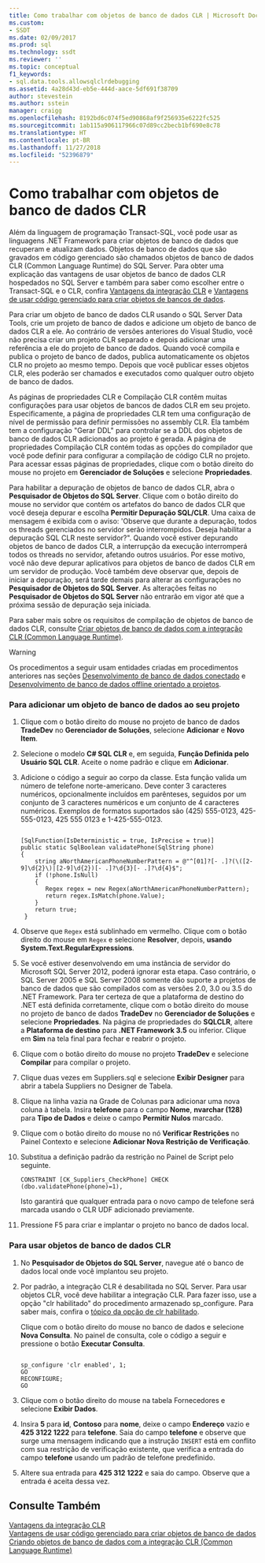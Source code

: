```yaml
---
title: Como trabalhar com objetos de banco de dados CLR | Microsoft Docs
ms.custom:
- SSDT
ms.date: 02/09/2017
ms.prod: sql
ms.technology: ssdt
ms.reviewer: ''
ms.topic: conceptual
f1_keywords:
- sql.data.tools.allowsqlclrdebugging
ms.assetid: 4a28d43d-eb5e-444d-aace-5df691f38709
author: stevestein
ms.author: sstein
manager: craigg
ms.openlocfilehash: 8192bd6c074f5ed90868af9f256935e6222fc525
ms.sourcegitcommit: 1ab115a906117966c07d89cc2becb1bf690e8c78
ms.translationtype: HT
ms.contentlocale: pt-BR
ms.lasthandoff: 11/27/2018
ms.locfileid: "52396879"
---
```

# <a name="how-to-work-with-clr-database-objects"></a>Como trabalhar com objetos de banco de dados CLR
Além da linguagem de programação Transact\-SQL, você pode usar as linguagens .NET Framework para criar objetos de banco de dados que recuperam e atualizam dados. Objetos de banco de dados que são gravados em código gerenciado são chamados objetos de banco de dados CLR (Common Language Runtime) do SQL Server. Para obter uma explicação das vantagens de usar objetos de banco de dados CLR hospedados no SQL Server e também para saber como escolher entre o Transact\-SQL e o CLR, confira [Vantagens da integração CLR](../relational-databases/clr-integration/clr-integration-overview.md) e [Vantagens de usar código gerenciado para criar objetos de bancos de dados](https://msdn.microsoft.com/library/k2e1fb36.aspx).  
  
Para criar um objeto de banco de dados CLR usando o SQL Server Data Tools, crie um projeto de banco de dados e adicione um objeto de banco de dados CLR a ele. Ao contrário de versões anteriores do Visual Studio, você não precisa criar um projeto CLR separado e depois adicionar uma referência a ele do projeto de banco de dados. Quando você compila e publica o projeto de banco de dados, publica automaticamente os objetos CLR no projeto ao mesmo tempo. Depois que você publicar esses objetos CLR, eles poderão ser chamados e executados como qualquer outro objeto de banco de dados.  
  
As páginas de propriedades CLR e Compilação CLR contêm muitas configurações para usar objetos de bancos de dados CLR em seu projeto. Especificamente, a página de propriedades CLR tem uma configuração de nível de permissão para definir permissões no assembly CLR. Ela também tem a configuração "Gerar DDL" para controlar se a DDL dos objetos de banco de dados CLR adicionados ao projeto é gerada. A página de propriedades Compilação CLR contém todas as opções do compilador que você pode definir para configurar a compilação de código CLR no projeto. Para acessar essas páginas de propriedades, clique com o botão direito do mouse no projeto em **Gerenciador de Soluções** e selecione **Propriedades**.  
  
Para habilitar a depuração de objetos de banco de dados CLR, abra o **Pesquisador de Objetos do SQL Server**. Clique com o botão direito do mouse no servidor que contém os artefatos do banco de dados CLR que você deseja depurar e escolha **Permitir Depuração SQL/CLR**. Uma caixa de mensagem é exibida com o aviso: 'Observe que durante a depuração, todos os threads gerenciados no servidor serão interrompidos. Deseja habilitar a depuração SQL CLR neste servidor?". Quando você estiver depurando objetos de banco de dados CLR, a interrupção da execução interromperá todos os threads no servidor, afetando outros usuários. Por esse motivo, você não deve depurar aplicativos para objetos de banco de dados CLR em um servidor de produção. Você também deve observar que, depois de iniciar a depuração, será tarde demais para alterar as configurações no **Pesquisador de Objetos do SQL Server**. As alterações feitas no **Pesquisador de Objetos do SQL Server** não entrarão em vigor até que a próxima sessão de depuração seja iniciada.  
  
Para saber mais sobre os requisitos de compilação de objetos de banco de dados CLR, consulte [Criar objetos de banco de dados com a integração CLR (Common Language Runtime)](https://msdn.microsoft.com/library/ms131046.aspx).  
  
> [!WARNING]  
> Os procedimentos a seguir usam entidades criadas em procedimentos anteriores nas seções [Desenvolvimento de banco de dados conectado](../ssdt/connected-database-development.md) e [Desenvolvimento de banco de dados offline orientado a projetos](../ssdt/project-oriented-offline-database-development.md).  
  
### <a name="to-add-a-clr-database-object-to-your-project"></a>Para adicionar um objeto de banco de dados ao seu projeto  
  
1.  Clique com o botão direito do mouse no projeto de banco de dados **TradeDev** no **Gerenciador de Soluções**, selecione **Adicionar** e **Novo Item**.  
  
2.  Selecione o modelo **C# SQL CLR** e, em seguida, **Função Definida pelo Usuário SQL CLR**. Aceite o nome padrão e clique em **Adicionar**.  
  
3.  Adicione o código a seguir ao corpo da classe. Esta função valida um número de telefone norte-americano. Deve conter 3 caracteres numéricos, opcionalmente incluídos em parênteses, seguidos por um conjunto de 3 caracteres numéricos e um conjunto de 4 caracteres numéricos. Exemplos de formatos suportados são (425) 555-0123, 425-555-0123, 425 555 0123 e 1-425-555-0123.  
  
    ```  
  
    [SqlFunction(IsDeterministic = true, IsPrecise = true)]  
    public static SqlBoolean validatePhone(SqlString phone)  
    {  
        string aNorthAmericanPhoneNumberPattern = @"^[01]?[- .]?(\([2-9]\d{2}\)|[2-9]\d{2})[- .]?\d{3}[- .]?\d{4}$";  
        if (!phone.IsNull)  
        {  
           Regex regex = new Regex(aNorthAmericanPhoneNumberPattern);  
           return regex.IsMatch(phone.Value);  
        }  
        return true;  
     }  
    ```  
  
4.  Observe que `Regex` está sublinhado em vermelho. Clique com o botão direito do mouse em `Regex` e selecione **Resolver**, depois, **usando System.Text.RegularExpressions**.  
  
5.  Se você estiver desenvolvendo em uma instância de servidor do Microsoft SQL Server 2012, poderá ignorar esta etapa. Caso contrário, o SQL Server 2005 e SQL Server 2008 somente dão suporte a projetos de banco de dados que são compilados com as versões 2.0, 3.0 ou 3.5 do .NET Framework. Para ter certeza de que a plataforma de destino do .NET está definida corretamente, clique com o botão direito do mouse no projeto de banco de dados **TradeDev** no **Gerenciador de Soluções** e selecione **Propriedades**. Na página de propriedades do **SQLCLR**, altere a **Plataforma de destino** para **.NET Framework 3.5** ou inferior. Clique em **Sim** na tela final para fechar e reabrir o projeto.  
  
6.  Clique com o botão direito do mouse no projeto **TradeDev** e selecione **Compilar** para compilar o projeto.  
  
7.  Clique duas vezes em Suppliers.sql e selecione **Exibir Designer** para abrir a tabela Suppliers no Designer de Tabela.  
  
8.  Clique na linha vazia na Grade de Colunas para adicionar uma nova coluna à tabela. Insira **telefone** para o campo **Nome**, **nvarchar (128)** para **Tipo de Dados** e deixe o campo **Permitir Nulos** marcado.  
  
9. Clique com o botão direito do mouse no nó **Verificar Restrições** no Painel Contexto e selecione **Adicionar Nova Restrição de Verificação**.  
  
10. Substitua a definição padrão da restrição no Painel de Script pelo seguinte.  
  
    ```  
    CONSTRAINT [CK_Suppliers_CheckPhone] CHECK (dbo.validatePhone(phone)=1),  
    ```  
  
    Isto garantirá que qualquer entrada para o novo campo de telefone será marcada usando o CLR UDF adicionado previamente.  
  
11. Pressione F5 para criar e implantar o projeto no banco de dados local.  
  
### <a name="to-use-clr-database-objects"></a>Para usar objetos de banco de dados CLR  
  
1.  No **Pesquisador de Objetos do SQL Server**, navegue até o banco de dados local onde você implantou seu projeto.  
  
2.  Por padrão, a integração CLR é desabilitada no SQL Server. Para usar objetos CLR, você deve habilitar a integração CLR. Para fazer isso, use a opção "clr habilitado" do procedimento armazenado sp_configure. Para saber mais, confira o [tópico da opção de clr habilitado](../relational-databases/clr-integration/clr-integration-enabling.md).  
  
    Clique com o botão direito do mouse no banco de dados e selecione **Nova Consulta**. No painel de consulta, cole o código a seguir e pressione o botão **Executar Consulta**.  
  
    ```  
  
    sp_configure 'clr enabled', 1;  
    GO  
    RECONFIGURE;  
    GO  
    ```  
  
3.  Clique com o botão direito do mouse na tabela Fornecedores e selecione **Exibir Dados**.  
  
4.  Insira **5** para **id**, **Contoso** para **nome**, deixe o campo **Endereço** vazio e **425 3122 1222** para **telefone**. Saia do campo **telefone** e observe que surge uma mensagem indicando que a instrução `INSERT` está em conflito com sua restrição de verificação existente, que verifica a entrada do campo **telefone** usando um padrão de telefone predefinido.  
  
5.  Altere sua entrada para **425 312 1222** e saia do campo. Observe que a entrada é aceita dessa vez.  
  
## <a name="see-also"></a>Consulte Também  
[Vantagens da integração CLR](../relational-databases/clr-integration/clr-integration-overview.md)  
[Vantagens de usar código gerenciado para criar objetos de banco de dados](https://msdn.microsoft.com/library/k2e1fb36.aspx)  
[Criando objetos de banco de dados com a integração CLR (Common Language Runtime)](https://msdn.microsoft.com/library/ms131046.aspx)  
  
